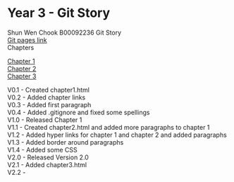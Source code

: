 # Year 3 - Git Story
Shun Wen Chook
B00092236
Git Story
<br>
<a href="https://shunwenchook.github.io/year3-story-2018/"> Git pages link </a>
<br>
Chapters

[Chapter 1](chapter1.html) <br>
[Chapter 2](chapter2.html) <br>
[Chapter 3](chapter3.html) <br>

V0.1 - Created chapter1.html <br>
V0.2 - Added chapter links <br>
V0.3 - Added first paragraph <br>
V0.4 - Added .gitignore and fixed some spellings <br>
V1.0 - Released Chapter 1 <br>
V1.1 - Created chapter2.html and added more paragraphs to chapter 1 <br>
V1.2 - Added hyper links for chapter 1 and chapter 2 and added paragraphs <br>
V1.3 - Added border around paragraphs <br>
V1.4 - Added some CSS <br>
V2.0 - Released Version 2.0 <br>
V2.1 - Added chapter3.html <br>
V2.2 - 